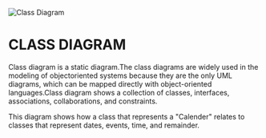 ![Class Diagram](https://user-images.githubusercontent.com/94337009/143289557-8df41cf9-53f8-4d21-b5bf-50bc8e06e4b4.png)

# CLASS DIAGRAM

Class diagram is a static diagram.The class diagrams are widely used in the modeling of objectoriented systems because they are the only UML diagrams, which can be mapped directly with object-oriented languages.Class diagram shows a collection of classes, interfaces, associations, collaborations, and constraints.

This diagram shows how a class that represents a "Calender" relates to classes that represent dates, events, time, and remainder. 
